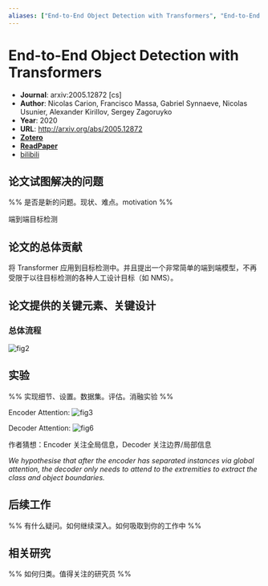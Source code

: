 ```yaml
---
aliases: ["End-to-End Object Detection with Transformers", "End-to-End Object Detection with Transformers, 2020", "DETR"]
---
```

# End-to-End Object Detection with Transformers

- **Journal**: arxiv:2005.12872 [cs]
- **Author**: Nicolas Carion, Francisco Massa, Gabriel Synnaeve, Nicolas Usunier, Alexander Kirillov, Sergey Zagoruyko
- **Year**: 2020
- **URL**: http://arxiv.org/abs/2005.12872
- [**Zotero**](zotero://select/items/@2020EndtoEndObjectDetectionCarion)
- [**ReadPaper**](https://readpaper.com/pdf-annotate/note?pdfId=4556929152427499521&noteId=1553282941923476224)
- [bilibili](https://www.bilibili.com/video/BV1GB4y1X72R/)

## 论文试图解决的问题

%% 是否是新的问题。现状、难点。motivation %%

端到端目标检测

## 论文的总体贡献

将 Transformer 应用到目标检测中。并且提出一个非常简单的端到端模型，不再受限于以往目标检测的各种人工设计目标（如 NMS）。

## 论文提供的关键元素、关键设计

### 总体流程

![fig2](https://pdf.cdn.readpaper.com/parsed/fetch_target/fe95d3164d4c868cd30406f698068bdf_6_Figure_2.png)

## 实验

%% 实现细节、设置。数据集。评估。消融实验 %%

Encoder Attention:
![fig3](https://pdf.cdn.readpaper.com/parsed/fetch_target/fe95d3164d4c868cd30406f698068bdf_10_Figure_3.png)

Decoder Attention:
![fig6](https://pdf.cdn.readpaper.com/parsed/fetch_target/fe95d3164d4c868cd30406f698068bdf_12_Figure_6.png)

作者猜想：Encoder 关注全局信息，Decoder 关注边界/局部信息

*We hypothesise that after the encoder has separated instances via global attention, the decoder only needs to attend to the extremities to extract the class and object boundaries.*



## 后续工作

%% 有什么疑问。如何继续深入。如何吸取到你的工作中 %%

## 相关研究

%% 如何归类。值得关注的研究员 %%
